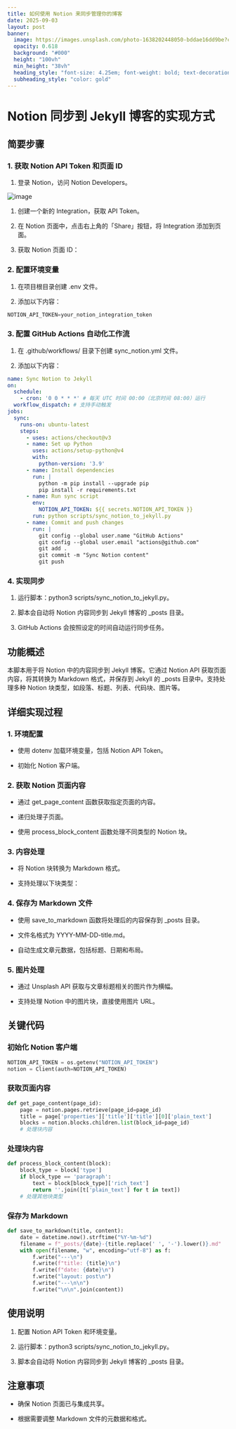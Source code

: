 ```yaml
---
title: 如何使用 Notion 来同步管理你的博客
date: 2025-09-03
layout: post
banner:
  image: https://images.unsplash.com/photo-1638202448050-bddae16dd9be?crop=entropy&cs=tinysrgb&fit=max&fm=jpg&ixid=M3w2OTIwMzJ8MHwxfHJhbmRvbXx8fHx8fHx8fDE3NTY4OTQ4MjV8&ixlib=rb-4.1.0&q=80&w=1080
  opacity: 0.618
  background: "#000"
  height: "100vh"
  min_height: "38vh"
  heading_style: "font-size: 4.25em; font-weight: bold; text-decoration: underline"
  subheading_style: "color: gold"
---
```


# Notion 同步到 Jekyll 博客的实现方式

## 简要步骤

### 1. 获取 Notion API Token 和页面 ID

1. 登录 Notion，访问 Notion Developers。

![image](https://prod-files-secure.s3.us-west-2.amazonaws.com/a7a0cc5a-89b9-4cda-8686-1fba0ca52f40/d19c1afe-dea5-4312-9333-786b0ba83054/image.png?X-Amz-Algorithm=AWS4-HMAC-SHA256&X-Amz-Content-Sha256=UNSIGNED-PAYLOAD&X-Amz-Credential=ASIAZI2LB466ZNC4NKM4%2F20250903%2Fus-west-2%2Fs3%2Faws4_request&X-Amz-Date=20250903T102024Z&X-Amz-Expires=3600&X-Amz-Security-Token=IQoJb3JpZ2luX2VjENr%2F%2F%2F%2F%2F%2F%2F%2F%2F%2FwEaCXVzLXdlc3QtMiJGMEQCIF1reb5MDfFkRbtpK1PwwULRFf2dUlw62LyLKzKMSkI1AiAvJGv%2F2aCmoq%2F5YdqmlQjqoTKedOq5bIShaC3IiiWZDyr%2FAwhDEAAaDDYzNzQyMzE4MzgwNSIMNj2f4ULXy33XjUYvKtwDrfKJ83GTv2sEbwxS2%2FRnK04aZKfRzouEV2ZV4%2Bhq6IJgTBwFYPI16%2F8EB3%2FCKLlVi6C7TFMFHkpjURt00SI8XutOfqehfY5KJnHXvqPgo%2FQtte9tHRQlE1d5voEWCrNqlLxEdaYKYoFcAjRHXsbIvPq%2F2m%2FCeidO%2B69bqBx07FY35iXNgrltCqchHQfA%2FiCAqaBORA5nsD9YD7CuhSdyJ%2Fd%2B1J%2BoZjoqRpq7HKxJSUthQKUx58Z2veVkcDqqiXdyIvjEu2xaWx%2F%2BOOh5O%2BqcqHwmPZX8meKAKdCB%2FF69B6NUMeO029qzuWoOXUVXVaVK8HAaZKM2B803ter9ZcN%2BpqYa41Ssq6EdgdvKAUxJaQLkD34pmo1LHv%2BJ4q2jKv77RNxg%2BshMpgvakmDwmqgVAOxgRw584cAU8jkDOjWngkH2uLlvSrgq6pJTiRmGLTrOhVUw6C6fU7D1sp5NHzmjV7EAEP95ZYxsNhnWUeke9GXKaAfLi3FFwZsJlyGX8Jkx6KANPK6c3dUfkfGZ7hh1rV4dqFV9V26fZ5tSUmxhDj%2FjbO4Ie6IIAUttuBv5siWZOfuwf%2Ftip5caEBY1lvK3H1FvRChhtvrbzlk8ERNzCngSrfLw%2FSIhNbX5lOgwuqbgxQY6pgETVKJGk2kiAzZ1kVODcCAm0U0vo1emGp2G9rjx%2BZy2mKCTjxkgqXU5DnpOgJNtFGNrAIUGyjTJkrrhBKiCumnzyklNDTCKfPH9%2FboKVXT5KkdCm9NlQThyVzJwPUvw4vIzmMEv3qbYua3wdL8AfSS1C%2FsSacRH%2FwdLBB7S%2FASuDfoQF5TKRlFIBVgtRm2dy%2BhW5%2FBxfxvXGXWUYtC66%2FQA86d8UOCX&X-Amz-Signature=9192269a39607331e5eb64dd4a15756f8b35be0c65fab0bf92818581523dd835&X-Amz-SignedHeaders=host&x-amz-checksum-mode=ENABLED&x-id=GetObject)

1. 创建一个新的 Integration，获取 API Token。

1. 在 Notion 页面中，点击右上角的「Share」按钮，将 Integration 添加到页面。

1. 获取 Notion 页面 ID：


### 2. 配置环境变量

1. 在项目根目录创建 .env 文件。

1. 添加以下内容：

```javascript
NOTION_API_TOKEN=your_notion_integration_token
```

### 3. 配置 GitHub Actions 自动化工作流

1. 在 .github/workflows/ 目录下创建 sync_notion.yml 文件。

1. 添加以下内容：

```yaml
name: Sync Notion to Jekyll
on:
  schedule:
    - cron: '0 0 * * *' # 每天 UTC 时间 00:00（北京时间 08:00）运行
  workflow_dispatch: # 支持手动触发
jobs:
  sync:
    runs-on: ubuntu-latest
    steps:
      - uses: actions/checkout@v3
      - name: Set up Python
        uses: actions/setup-python@v4
        with:
          python-version: '3.9'
      - name: Install dependencies
        run: |
          python -m pip install --upgrade pip
          pip install -r requirements.txt
      - name: Run sync script
        env:
          NOTION_API_TOKEN: ${{ secrets.NOTION_API_TOKEN }}
        run: python scripts/sync_notion_to_jekyll.py
      - name: Commit and push changes
        run: |
          git config --global user.name "GitHub Actions"
          git config --global user.email "actions@github.com"
          git add .
          git commit -m "Sync Notion content"
          git push
```

### 4. 实现同步

1. 运行脚本：python3 scripts/sync_notion_to_jekyll.py。

1. 脚本会自动将 Notion 内容同步到 Jekyll 博客的 _posts 目录。

1. GitHub Actions 会按照设定的时间自动运行同步任务。

## 功能概述

本脚本用于将 Notion 中的内容同步到 Jekyll 博客。它通过 Notion API 获取页面内容，将其转换为 Markdown 格式，并保存到 Jekyll 的 _posts 目录中。支持处理多种 Notion 块类型，如段落、标题、列表、代码块、图片等。

## 详细实现过程

### 1. 环境配置

- 使用 dotenv 加载环境变量，包括 Notion API Token。

- 初始化 Notion 客户端。

### 2. 获取 Notion 页面内容

- 通过 get_page_content 函数获取指定页面的内容。

- 递归处理子页面。

- 使用 process_block_content 函数处理不同类型的 Notion 块。

### 3. 内容处理

- 将 Notion 块转换为 Markdown 格式。

- 支持处理以下块类型：


### 4. 保存为 Markdown 文件

- 使用 save_to_markdown 函数将处理后的内容保存到 _posts 目录。

- 文件名格式为 YYYY-MM-DD-title.md。

- 自动生成文章元数据，包括标题、日期和布局。

### 5. 图片处理

- 通过 Unsplash API 获取与文章标题相关的图片作为横幅。

- 支持处理 Notion 中的图片块，直接使用图片 URL。

## 关键代码

### 初始化 Notion 客户端

```python
NOTION_API_TOKEN = os.getenv("NOTION_API_TOKEN")
notion = Client(auth=NOTION_API_TOKEN)
```

### 获取页面内容

```python
def get_page_content(page_id):
    page = notion.pages.retrieve(page_id=page_id)
    title = page['properties']['title']['title'][0]['plain_text']
    blocks = notion.blocks.children.list(block_id=page_id)
    # 处理块内容
```

### 处理块内容

```python
def process_block_content(block):
    block_type = block['type']
    if block_type == 'paragraph':
        text = block[block_type]['rich_text']
        return ''.join([t['plain_text'] for t in text])
    # 处理其他块类型
```

### 保存为 Markdown

```python
def save_to_markdown(title, content):
    date = datetime.now().strftime("%Y-%m-%d")
    filename = f"_posts/{date}-{title.replace(' ', '-').lower()}.md"
    with open(filename, "w", encoding="utf-8") as f:
        f.write("---\n")
        f.write(f"title: {title}\n")
        f.write(f"date: {date}\n")
        f.write("layout: post\n")
        f.write("---\n\n")
        f.write("\n\n".join(content))
```

## 使用说明

1. 配置 Notion API Token 和环境变量。

1. 运行脚本：python3 scripts/sync_notion_to_jekyll.py。

1. 脚本会自动将 Notion 内容同步到 Jekyll 博客的 _posts 目录。

## 注意事项

- 确保 Notion 页面已与集成共享。

- 根据需要调整 Markdown 文件的元数据和格式。